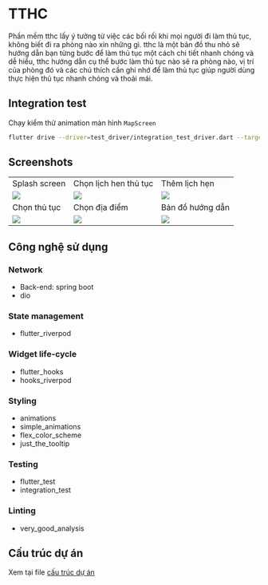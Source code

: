 # TTHC

Phần mềm tthc lấy ý tưởng từ việc các bối rối khi mọi người đi làm thủ tục, không biết đi ra phòng nào xin những gì. tthc là một bản đồ thu nhỏ sẽ hướng dẫn bạn từng bước để làm thủ tục một cách chi tiết nhanh chóng và dễ hiểu, tthc hướng dẫn cụ thể bước làm thủ tục nào sẽ ra phòng nào, vị trí của phòng đó và các chú thích cần ghi nhớ để làm thủ tục giúp người dùng thực hiện thủ tục nhanh chóng và thoải mái.

## Integration test
Chạy kiểm thử animation màn hình `MapScreen` 
```bash
flutter drive --driver=test_driver/integration_test_driver.dart --target=integration_test/map_test.dart
```

## Screenshots

<table>
  <tr>
    <td>Splash screen</td>
     <td>Chọn lịch hen thủ tục</td>
     <td>Thêm lịch hẹn</td>
  </tr>
  <tr>
    <td><img src="https://user-images.githubusercontent.com/62325868/145140079-aa6c43aa-3252-427a-98cb-6bcd23f1c691.png"></td>
    <td><img src="https://user-images.githubusercontent.com/62325868/145140127-ac71bd59-646a-4956-ab04-0cd65d619ba6.png"></td>
    <td><img src="https://user-images.githubusercontent.com/62325868/145140171-5fd61316-527f-4173-8783-525f05ba5e79.png"></td>
   </tr>
    <tr>
     <td>Chọn thủ tục</td>
     <td>Chọn địa điểm</td>
     <td>Bản đồ hướng dẫn</td>
  </tr>
  <tr>
    <td><img src="https://user-images.githubusercontent.com/62325868/145140422-668f030a-50c3-4bcf-956d-9d08976a88eb.png"></td>
    <td><img src="https://user-images.githubusercontent.com/62325868/145140462-8f2aeb48-a7d5-49e0-8ce9-bda7cc74c84b.png"></td>
    <td><img src="https://user-images.githubusercontent.com/62325868/145263287-bf341f10-d58c-4aeb-b6ef-9a861bac11ac.gif"></td>
  </tr>

 </table>

## Công nghệ sử dụng

### Network
- Back-end: spring boot
- dio
### State management
- flutter_riverpod
### Widget life-cycle
- flutter_hooks
- hooks_riverpod
### Styling
- animations
- simple_animations
- flex_color_scheme
- just_the_tooltip
### Testing
- flutter_test
- integration_test
### Linting
- very_good_analysis

## Cấu trúc dự án
Xem tại file [cấu trúc dự án](./architecture.md)

